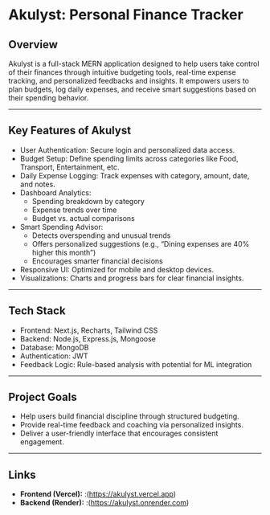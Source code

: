 # Akulyst: Personal Finance Tracker

## Overview

Akulyst is a full-stack MERN application designed to help users take control of their finances through intuitive budgeting tools, real-time expense tracking, and personalized feedbacks and insights. It empowers users to plan budgets, log daily expenses, and receive smart suggestions based on their spending behavior.

---

## Key Features of Akulyst

- User Authentication: Secure login and personalized data access.
- Budget Setup: Define spending limits across categories like Food, Transport, Entertainment, etc.
- Daily Expense Logging: Track expenses with category, amount, date, and notes.
- Dashboard Analytics:
  - Spending breakdown by category
  - Expense trends over time
  - Budget vs. actual comparisons
- Smart Spending Advisor:
  - Detects overspending and unusual trends
  - Offers personalized suggestions (e.g., “Dining expenses are 40% higher this month”)
  - Encourages smarter financial decisions
- Responsive UI: Optimized for mobile and desktop devices.
- Visualizations: Charts and progress bars for clear financial insights.

---

## Tech Stack

- Frontend: Next.js, Recharts, Tailwind CSS
- Backend: Node.js, Express.js, Mongoose
- Database: MongoDB
- Authentication: JWT
- Feedback Logic: Rule-based analysis with potential for ML integration

---

## Project Goals

- Help users build financial discipline through structured budgeting.
- Provide real-time feedback and coaching via personalized insights.
- Deliver a user-friendly interface that encourages consistent engagement.

---

## Links

- **Frontend (Vercel):** :(https://akulyst.vercel.app)
- **Backend (Render):** :(https://akulyst.onrender.com)
